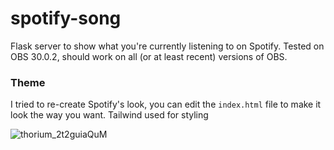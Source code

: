 # spotify-song

Flask server to show what you're currently listening to on Spotify. Tested on OBS 30.0.2, should work on all (or at least recent) versions of OBS.

### Theme
I tried to re-create Spotify's look, you can edit the ```index.html``` file to make it look the way you want. Tailwind used for styling
<br>

![thorium_2t2guiaQuM](https://github.com/Viniciuuz/spotify-song/assets/37600695/23ecbbc2-0a7c-4104-9481-101c8068fca5)
